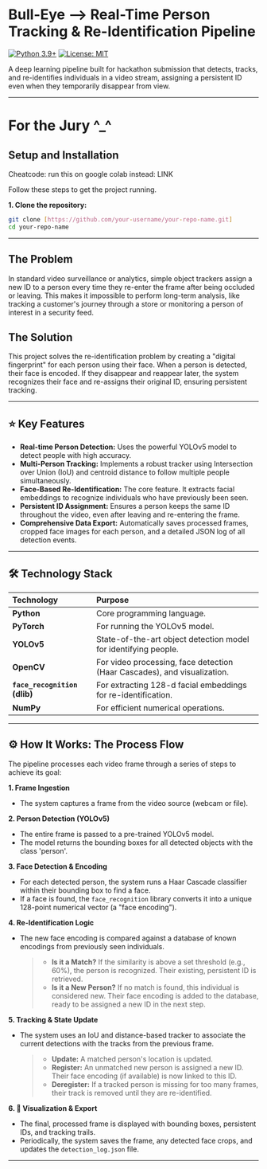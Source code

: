 # Bull-Eye --> Real-Time Person Tracking & Re-Identification Pipeline

[![Python 3.9+](https://img.shields.io/badge/python-3.9+-blue.svg)](https://www.python.org/downloads/)
[![License: MIT](https://img.shields.io/badge/License-MIT-yellow.svg)](https://opensource.org/licenses/MIT)

A deep learning pipeline built for hackathon submission that detects, tracks, and re-identifies individuals in a video stream, assigning a persistent ID even when they temporarily disappear from view.

---

# For the Jury \^_^
## Setup and Installation

Cheatcode: run this on google colab instead: LINK

Follow these steps to get the project running.


**1. Clone the repository:**
```bash
git clone [https://github.com/your-username/your-repo-name.git]
cd your-repo-name
```

---

## The Problem

In standard video surveillance or analytics, simple object trackers assign a new ID to a person every time they re-enter the frame after being occluded or leaving. This makes it impossible to perform long-term analysis, like tracking a customer's journey through a store or monitoring a person of interest in a security feed.

## The Solution

This project solves the re-identification problem by creating a "digital fingerprint" for each person using their face. When a person is detected, their face is encoded. If they disappear and reappear later, the system recognizes their face and re-assigns their original ID, ensuring persistent tracking.

---

## ⭐ Key Features

* **Real-time Person Detection:** Uses the powerful YOLOv5 model to detect people with high accuracy.
* **Multi-Person Tracking:** Implements a robust tracker using Intersection over Union (IoU) and centroid distance to follow multiple people simultaneously.
* **Face-Based Re-Identification:** The core feature. It extracts facial embeddings to recognize individuals who have previously been seen.
* **Persistent ID Assignment:** Ensures a person keeps the same ID throughout the video, even after leaving and re-entering the frame.
* **Comprehensive Data Export:** Automatically saves processed frames, cropped face images for each person, and a detailed JSON log of all detection events.

---

## 🛠️ Technology Stack

| Technology | Purpose |
| :--- | :--- |
| **Python** | Core programming language. |
| **PyTorch** | For running the YOLOv5 model. |
| **YOLOv5** | State-of-the-art object detection model for identifying people. |
| **OpenCV** | For video processing, face detection (Haar Cascades), and visualization. |
| **`face_recognition` (dlib)** | For extracting 128-d facial embeddings for re-identification. |
| **NumPy** | For efficient numerical operations. |

---

## ⚙️ How It Works: The Process Flow

The pipeline processes each video frame through a series of steps to achieve its goal:

**1. Frame Ingestion**
* The system captures a frame from the video source (webcam or file).

**2. Person Detection (YOLOv5)**
* The entire frame is passed to a pre-trained YOLOv5 model.
* The model returns the bounding boxes for all detected objects with the class 'person'.

**3. Face Detection & Encoding**
* For each detected person, the system runs a Haar Cascade classifier within their bounding box to find a face.
* If a face is found, the `face_recognition` library converts it into a unique 128-point numerical vector (a "face encoding").

**4. Re-Identification Logic**
* The new face encoding is compared against a database of known encodings from previously seen individuals.
    > * **Is it a Match?** If the similarity is above a set threshold (e.g., 60%), the person is recognized. Their existing, persistent ID is retrieved.
    > * **Is it a New Person?** If no match is found, this individual is considered new. Their face encoding is added to the database, ready to be assigned a new ID in the next step.

**5. Tracking & State Update**
* The system uses an IoU and distance-based tracker to associate the current detections with the tracks from the previous frame.
    > * **Update:** A matched person's location is updated.
    > * **Register:** An unmatched new person is assigned a new ID. Their face encoding (if available) is now linked to this ID.
    > * **Deregister:** If a tracked person is missing for too many frames, their track is removed until they are re-identified.

**6. 🎨 Visualization & Export**
* The final, processed frame is displayed with bounding boxes, persistent IDs, and tracking trails.
* Periodically, the system saves the frame, any detected face crops, and updates the `detection_log.json` file.

---


